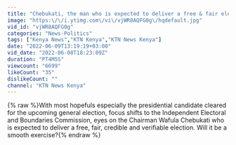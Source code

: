 ```yaml
---
title: "Chebukati, the man who is expected to deliver a free & fair election, will it be a smooth exercise?"
image: "https:\/\/i.ytimg.com\/vi\/vjWR8AQFG0g\/hqdefault.jpg"
vid_id: "vjWR8AQFG0g"
categories: "News-Politics"
tags: ["Kenya News","KTN Kenya","KTN News Kenya"]
date: "2022-06-09T13:19:19+03:00"
vid_date: "2022-06-08T18:23:09Z"
duration: "PT4M5S"
viewcount: "6699"
likeCount: "35"
dislikeCount: ""
channel: "KTN News Kenya"
---
```

{% raw %}With most hopefuls especially the presidential candidate cleared for the upcoming general election, focus shifts to the Independent Electoral and Boundaries Commission, eyes on the Chairman Wafula Chebukati who is expected to deliver a free, fair, credible and verifiable election. Will it be a smooth exercise?{% endraw %}
